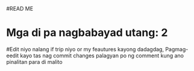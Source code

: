 #READ ME
# Mga di pa nagbabayad utang: 2 
#Edit niyo nalang if trip niyo or my feautures kayong dadagdag, Pagmag-eedit kayo tas nag commit changes palagyan po ng comment kung ano pinalitan para di malito
